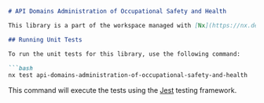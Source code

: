 ```markdown
# API Domains Administration of Occupational Safety and Health

This library is a part of the workspace managed with [Nx](https://nx.dev).

## Running Unit Tests

To run the unit tests for this library, use the following command:

```bash
nx test api-domains-administration-of-occupational-safety-and-health
```

This command will execute the tests using the [Jest](https://jestjs.io) testing framework.
```